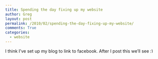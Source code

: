 ```yaml
---
title: Spending the day fixing up my website
author: Greg
layout: post
permalink: /2010/02/spending-the-day-fixing-up-my-website/
comments: True
categories:
  - website
---
```

I think I&#8217;ve set up my blog to link to facebook. After I post this we&#8217;ll see <img src="http://gregology.net/wp-includes/images/smilies/simple-smile.png" alt=":)" class="wp-smiley" style="height: 1em; max-height: 1em;" />
